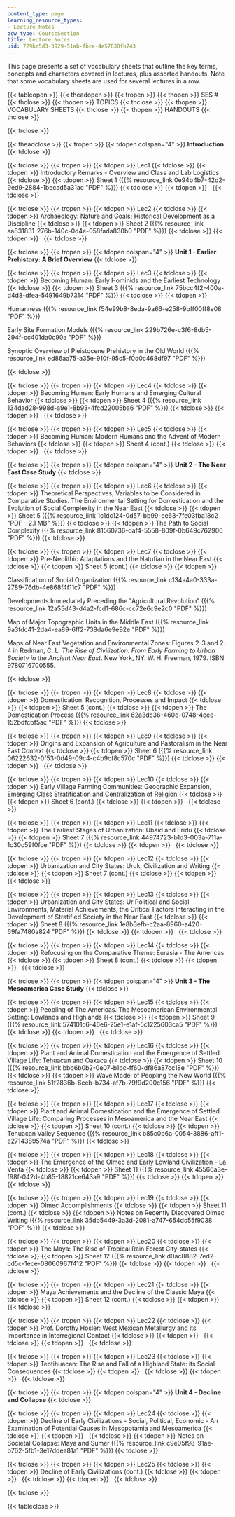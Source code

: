 ```yaml
---
content_type: page
learning_resource_types:
- Lecture Notes
ocw_type: CourseSection
title: Lecture Notes
uid: 729bc5d3-3929-51ab-fbce-4e57838fb743
---
```


This page presents a set of vocabulary sheets that outline the key terms, concepts and characters covered in lectures, plus assorted handouts. Note that some vocabulary sheets are used for several lectures in a row.

{{< tableopen >}}
{{< theadopen >}}
{{< tropen >}}
{{< thopen >}}
SES #
{{< thclose >}}
{{< thopen >}}
TOPICS
{{< thclose >}}
{{< thopen >}}
VOCABULARY SHEETS
{{< thclose >}}
{{< thopen >}}
HANDOUTS
{{< thclose >}}

{{< trclose >}}

{{< theadclose >}}
{{< tropen >}}
{{< tdopen colspan="4" >}}
**Introduction**
{{< tdclose >}}

{{< trclose >}}
{{< tropen >}}
{{< tdopen >}}
Lec1
{{< tdclose >}}
{{< tdopen >}}
Introductory Remarks - Overview and Class and Lab Logistics
{{< tdclose >}}
{{< tdopen >}}
Sheet 1 ({{% resource_link 0e94b4b7-42d2-9ed9-2884-1becad5a31ac "PDF" %}})
{{< tdclose >}}
{{< tdopen >}}
 
{{< tdclose >}}

{{< trclose >}}
{{< tropen >}}
{{< tdopen >}}
Lec2
{{< tdclose >}}
{{< tdopen >}}
Archaeology: Nature and Goals; Historical Development as a Discipline
{{< tdclose >}}
{{< tdopen >}}
Sheet 2 ({{% resource_link aa831831-276b-140c-0d4e-058fada830b0 "PDF" %}})
{{< tdclose >}}
{{< tdopen >}}
 
{{< tdclose >}}

{{< trclose >}}
{{< tropen >}}
{{< tdopen colspan="4" >}}
**Unit 1 - Earlier Prehistory: A Brief Overview**
{{< tdclose >}}

{{< trclose >}}
{{< tropen >}}
{{< tdopen >}}
Lec3
{{< tdclose >}}
{{< tdopen >}}
Becoming Human: Early Hominids and the Earliest Technology
{{< tdclose >}}
{{< tdopen >}}
Sheet 3 ({{% resource_link 75bcc4f2-400a-d4d8-dfea-5491649b7314 "PDF" %}})
{{< tdclose >}}
{{< tdopen >}}


Humanness ({{% resource_link f54e99b8-8eda-9a66-e258-9bff00ff8e08 "PDF" %}})

Early Site Formation Models ({{% resource_link 229b726e-c3f6-8db5-294f-cc401da0c90a "PDF" %}})

Synoptic Overview of Pleistocene Prehistory in the Old World ({{% resource_link ed86aa75-a35e-910f-95c5-f0d0c468df97 "PDF" %}})


{{< tdclose >}}

{{< trclose >}}
{{< tropen >}}
{{< tdopen >}}
Lec4
{{< tdclose >}}
{{< tdopen >}}
Becoming Human: Early Humans and Emerging Cultural Behavior
{{< tdclose >}}
{{< tdopen >}}
Sheet 4 ({{% resource_link 134dad28-998d-a9e1-8b93-4fcd22005ba6 "PDF" %}})
{{< tdclose >}}
{{< tdopen >}}
 
{{< tdclose >}}

{{< trclose >}}
{{< tropen >}}
{{< tdopen >}}
Lec5
{{< tdclose >}}
{{< tdopen >}}
Becoming Human: Modern Humans and the Advent of Modern Behaviors
{{< tdclose >}}
{{< tdopen >}}
Sheet 4 (cont.)
{{< tdclose >}}
{{< tdopen >}}
 
{{< tdclose >}}

{{< trclose >}}
{{< tropen >}}
{{< tdopen colspan="4" >}}
**Unit 2 - The Near East Case Study**
{{< tdclose >}}

{{< trclose >}}
{{< tropen >}}
{{< tdopen >}}
Lec6
{{< tdclose >}}
{{< tdopen >}}
Theoretical Perspectives; Variables to be Considered in Comparative Studies. The Environmental Setting for Domestication and the Evolution of Social Complexity in the Near East
{{< tdclose >}}
{{< tdopen >}}
Sheet 5 ({{% resource_link 1c1dc124-0d57-bb99-ee63-7fe03fba18c2 "PDF - 2.1 MB" %}})
{{< tdclose >}}
{{< tdopen >}}
The Path to Social Complexity ({{% resource_link 81560736-daf4-5558-809f-0b649c762906 "PDF" %}})
{{< tdclose >}}

{{< trclose >}}
{{< tropen >}}
{{< tdopen >}}
Lec7
{{< tdclose >}}
{{< tdopen >}}
Pre-Neolithic Adaptations and the Natufian in the Near East
{{< tdclose >}}
{{< tdopen >}}
Sheet 5 (cont.)
{{< tdclose >}}
{{< tdopen >}}


Classification of Social Organization ({{% resource_link c134a4a0-333a-2789-76db-4e868f4f11c7 "PDF" %}})

Developments Immediately Preceding the "Agricultural Revolution" ({{% resource_link 12a55d43-d4a2-fcd1-686c-cc72e6c9e2c0 "PDF" %}})

Map of Major Topographic Units in the Middle East ({{% resource_link 9a3fdc41-2da4-ea89-6ff2-738da6e9e92e "PDF" %}})

Maps of Near East Vegetation and Environmental Zones: Figures 2-3 and 2-4 in Redman, C. L. _The Rise of Civilization: From Early Farming to Urban Society in the Ancient Near East_. New York, NY: W. H. Freeman, 1979. ISBN: 9780716700555.


{{< tdclose >}}

{{< trclose >}}
{{< tropen >}}
{{< tdopen >}}
Lec8
{{< tdclose >}}
{{< tdopen >}}
Domestication: Recognition, Processes and Impact
{{< tdclose >}}
{{< tdopen >}}
Sheet 5 (cont.)
{{< tdclose >}}
{{< tdopen >}}
The Domestication Process ({{% resource_link 62a3dc36-460d-0748-4cee-152bdfcbf5ac "PDF" %}})
{{< tdclose >}}

{{< trclose >}}
{{< tropen >}}
{{< tdopen >}}
Lec9
{{< tdclose >}}
{{< tdopen >}}
Origins and Expansion of Agriculture and Pastoralism in the Near East Context
{{< tdclose >}}
{{< tdopen >}}
Sheet 6 ({{% resource_link 06222632-0f53-0d49-09c4-c4b9cf8c570c "PDF" %}})
{{< tdclose >}}
{{< tdopen >}}
 
{{< tdclose >}}

{{< trclose >}}
{{< tropen >}}
{{< tdopen >}}
Lec10
{{< tdclose >}}
{{< tdopen >}}
Early Village Farming Communities: Geographic Expansion, Emerging Class Stratification and Centralization of Religion
{{< tdclose >}}
{{< tdopen >}}
Sheet 6 (cont.)
{{< tdclose >}}
{{< tdopen >}}
 
{{< tdclose >}}

{{< trclose >}}
{{< tropen >}}
{{< tdopen >}}
Lec11
{{< tdclose >}}
{{< tdopen >}}
The Earliest Stages of Urbanization: Ubaid and Eridu
{{< tdclose >}}
{{< tdopen >}}
Sheet 7 ({{% resource_link 44974723-b1d3-003a-711a-1c30c59f0fce "PDF" %}})
{{< tdclose >}}
{{< tdopen >}}
 
{{< tdclose >}}

{{< trclose >}}
{{< tropen >}}
{{< tdopen >}}
Lec12
{{< tdclose >}}
{{< tdopen >}}
Urbanization and City States: Uruk, Civilization and Writing
{{< tdclose >}}
{{< tdopen >}}
Sheet 7 (cont.)
{{< tdclose >}}
{{< tdopen >}}
 
{{< tdclose >}}

{{< trclose >}}
{{< tropen >}}
{{< tdopen >}}
Lec13
{{< tdclose >}}
{{< tdopen >}}
Urbanization and City States: Ur Political and Social Environments, Material Achievements, the Critical Factors Interacting in the Development of Stratified Society in the Near East
{{< tdclose >}}
{{< tdopen >}}
Sheet 8 ({{% resource_link 1e8b3efb-c2aa-8960-a420-69fa7480a824 "PDF" %}})
{{< tdclose >}}
{{< tdopen >}}
 
{{< tdclose >}}

{{< trclose >}}
{{< tropen >}}
{{< tdopen >}}
Lec14
{{< tdclose >}}
{{< tdopen >}}
Refocusing on the Comparative Theme: Eurasia - The Americas
{{< tdclose >}}
{{< tdopen >}}
Sheet 8 (cont.)
{{< tdclose >}}
{{< tdopen >}}
 
{{< tdclose >}}

{{< trclose >}}
{{< tropen >}}
{{< tdopen colspan="4" >}}
**Unit 3 - The Mesoamerica Case Study**
{{< tdclose >}}

{{< trclose >}}
{{< tropen >}}
{{< tdopen >}}
Lec15
{{< tdclose >}}
{{< tdopen >}}
Peopling of The Americas. The Mesoamerican Environmental Setting: Lowlands and Highlands
{{< tdclose >}}
{{< tdopen >}}
Sheet 9 ({{% resource_link 574101c6-46e6-25e1-e1af-5c1225603ca5 "PDF" %}})
{{< tdclose >}}
{{< tdopen >}}
 
{{< tdclose >}}

{{< trclose >}}
{{< tropen >}}
{{< tdopen >}}
Lec16
{{< tdclose >}}
{{< tdopen >}}
Plant and Animal Domestication and the Emergence of Settled Village Life: Tehuacan and Oaxaca
{{< tdclose >}}
{{< tdopen >}}
Sheet 10 ({{% resource_link bbb6b0b2-0e07-b1bc-ff60-df86a87cc18e "PDF" %}})
{{< tdclose >}}
{{< tdopen >}}
Wave Model of Peopling the New World ({{% resource_link 51f2836b-6ceb-b734-af7b-79f9d200c156 "PDF" %}})
{{< tdclose >}}

{{< trclose >}}
{{< tropen >}}
{{< tdopen >}}
Lec17
{{< tdclose >}}
{{< tdopen >}}
Plant and Animal Domestication and the Emergence of Settled Village Life: Comparing Processes in Mesoamerica and the Near East
{{< tdclose >}}
{{< tdopen >}}
Sheet 10 (cont.)
{{< tdclose >}}
{{< tdopen >}}
Tehuacan Valley Sequence ({{% resource_link b85c0b6a-0054-3886-aff1-e2714389574a "PDF" %}})
{{< tdclose >}}

{{< trclose >}}
{{< tropen >}}
{{< tdopen >}}
Lec18
{{< tdclose >}}
{{< tdopen >}}
The Emergence of the Olmec and Early Lowland Civilization - La Venta
{{< tdclose >}}
{{< tdopen >}}
Sheet 11 ({{% resource_link 45566a3e-f98f-042d-4b85-18821ce643a9 "PDF" %}})
{{< tdclose >}}
{{< tdopen >}}
 
{{< tdclose >}}

{{< trclose >}}
{{< tropen >}}
{{< tdopen >}}
Lec19
{{< tdclose >}}
{{< tdopen >}}
Olmec Accomplishments
{{< tdclose >}}
{{< tdopen >}}
Sheet 11 (cont.)
{{< tdclose >}}
{{< tdopen >}}
Notes on Recently Discovered Olmec Writing ({{% resource_link 35db5449-3a3d-2081-a747-654dc55f9038 "PDF" %}})
{{< tdclose >}}

{{< trclose >}}
{{< tropen >}}
{{< tdopen >}}
Lec20
{{< tdclose >}}
{{< tdopen >}}
The Maya: The Rise of Tropical Rain Forest City-states
{{< tdclose >}}
{{< tdopen >}}
Sheet 12 ({{% resource_link d0ac8882-7ed2-cd5c-1ece-08060967f412 "PDF" %}})
{{< tdclose >}}
{{< tdopen >}}
 
{{< tdclose >}}

{{< trclose >}}
{{< tropen >}}
{{< tdopen >}}
Lec21
{{< tdclose >}}
{{< tdopen >}}
Maya Achievements and the Decline of the Classic Maya
{{< tdclose >}}
{{< tdopen >}}
Sheet 12 (cont.)
{{< tdclose >}}
{{< tdopen >}}
 
{{< tdclose >}}

{{< trclose >}}
{{< tropen >}}
{{< tdopen >}}
Lec22
{{< tdclose >}}
{{< tdopen >}}
Prof. Dorothy Hosler: West Mexican Metallurgy and its Importance in Interregional Contact
{{< tdclose >}}
{{< tdopen >}}
 
{{< tdclose >}}
{{< tdopen >}}
 
{{< tdclose >}}

{{< trclose >}}
{{< tropen >}}
{{< tdopen >}}
Lec23
{{< tdclose >}}
{{< tdopen >}}
Teotihuacan: The Rise and Fall of a Highland State: its Social Consequences
{{< tdclose >}}
{{< tdopen >}}
 
{{< tdclose >}}
{{< tdopen >}}
 
{{< tdclose >}}

{{< trclose >}}
{{< tropen >}}
{{< tdopen colspan="4" >}}
**Unit 4 - Decline and Collapse**
{{< tdclose >}}

{{< trclose >}}
{{< tropen >}}
{{< tdopen >}}
Lec24
{{< tdclose >}}
{{< tdopen >}}
Decline of Early Civilizations - Social, Political, Economic - An Examination of Potential Causes in Mesopotamia and Mesoamerica
{{< tdclose >}}
{{< tdopen >}}
 
{{< tdclose >}}
{{< tdopen >}}
Notes on Societal Collapse: Maya and Sumer ({{% resource_link c9e05f98-91ae-b762-5fb1-3e17ddea81a1 "PDF" %}})
{{< tdclose >}}

{{< trclose >}}
{{< tropen >}}
{{< tdopen >}}
Lec25
{{< tdclose >}}
{{< tdopen >}}
Decline of Early Civilizations (cont.)
{{< tdclose >}}
{{< tdopen >}}
 
{{< tdclose >}}
{{< tdopen >}}
 
{{< tdclose >}}

{{< trclose >}}

{{< tableclose >}}
